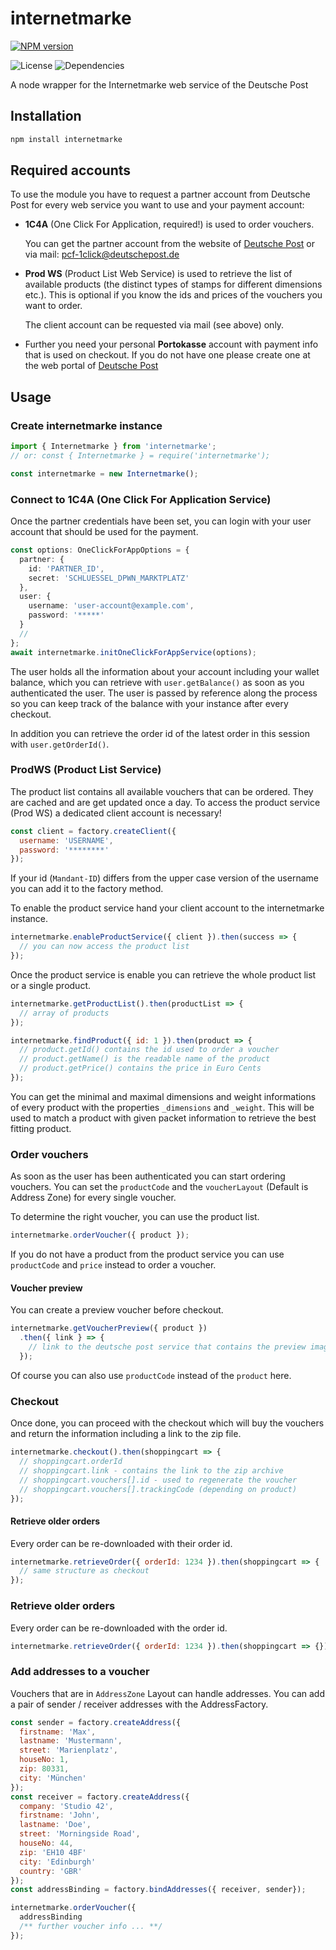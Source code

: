 # internetmarke

[![NPM version][npm-svg]][npm-url]

![License][license-svg]
![Dependencies][dependencies-svg]

A node wrapper for the Internetmarke web service of the Deutsche Post

## Installation

```sh
npm install internetmarke
```

## Required accounts

To use the module you have to request a partner account from Deutsche Post for every web service you want to use and your payment account:

- **1C4A** (One Click For Application, required!) is used to order vouchers.

  You can get the partner account from the website of [Deutsche Post][post-1c4a] or via mail: pcf-1click@deutschepost.de

- **Prod WS** (Product List Web Service) is used to retrieve the list of available products (the distinct types of stamps for different dimensions etc.). This is optional if you know the ids and prices of the vouchers you want to order.

  The client account can be requested via mail (see above) only.

- Further you need your personal **Portokasse** account with payment info that is used on checkout. If you do not have one please create one at the web portal of [Deutsche Post][post-portokasse]

## Usage

### Create internetmarke instance

```typescript
import { Internetmarke } from 'internetmarke';
// or: const { Internetmarke } = require('internetmarke');

const internetmarke = new Internetmarke();
```

### Connect to 1C4A (One Click For Application Service)

Once the partner credentials have been set, you can login with your user account that should be used for the payment.

```typescript
const options: OneClickForAppOptions = {
  partner: {
    id: 'PARTNER_ID',
    secret: 'SCHLUESSEL_DPWN_MARKTPLATZ'
  },
  user: {
    username: 'user-account@example.com',
    password: '*****'
  }
  //
};
await internetmarke.initOneClickForAppService(options);
```

The user holds all the information about your account including your wallet balance, which you can retrieve with `user.getBalance()` as soon as you authenticated the user. The user is passed by reference along the process so you can keep track of the balance with your instance after every checkout.

In addition you can retrieve the order id of the latest order in this session with `user.getOrderId()`.

### ProdWS (Product List Service)

The product list contains all available vouchers that can be ordered. They are cached and are get updated once a day.
To access the product service (Prod WS) a dedicated client account is necessary!

```javascript
const client = factory.createClient({
  username: 'USERNAME',
  password: '********'
});
```

If your id (`Mandant-ID`) differs from the upper case version of the username you can add it to the factory method.

To enable the product service hand your client account to the internetmarke instance.

```javascript
internetmarke.enableProductService({ client }).then(success => {
  // you can now access the product list
});
```

Once the product service is enable you can retrieve the whole product list or a single product.

```javascript
internetmarke.getProductList().then(productList => {
  // array of products
});

internetmarke.findProduct({ id: 1 }).then(product => {
  // product.getId() contains the id used to order a voucher
  // product.getName() is the readable name of the product
  // product.getPrice() contains the price in Euro Cents
});
```

You can get the minimal and maximal dimensions and weight informations of every product with the properties `_dimensions` and `_weight`. This will be used to match a product with given packet information to retrieve the best fitting product.

### Order vouchers

As soon as the user has been authenticated you can start ordering vouchers.
You can set the `productCode` and the `voucherLayout` (Default is Address Zone) for every single voucher.

To determine the right voucher, you can use the product list.

```javascript
internetmarke.orderVoucher({ product });
```

If you do not have a product from the product service you can use `productCode` and `price` instead to order a voucher.

#### Voucher preview

You can create a preview voucher before checkout.

```javascript
internetmarke.getVoucherPreview({ product })
  .then({ link } => {
    // link to the deutsche post service that contains the preview image for the product
  });
```

Of course you can also use `productCode` instead of the `product` here.

### Checkout

Once done, you can proceed with the checkout which will buy the vouchers and return the information including a link to the zip file.

```javascript
internetmarke.checkout().then(shoppingcart => {
  // shoppingcart.orderId
  // shoppingcart.link - contains the link to the zip archive
  // shoppingcart.vouchers[].id - used to regenerate the voucher
  // shoppingcart.vouchers[].trackingCode (depending on product)
});
```

#### Retrieve older orders

Every order can be re-downloaded with their order id.

```javascript
internetmarke.retrieveOrder({ orderId: 1234 }).then(shoppingcart => {
  // same structure as checkout
});
```

### Retrieve older orders

Every order can be re-downloaded with the order id.

```javascript
internetmarke.retrieveOrder({ orderId: 1234 }).then(shoppingcart => {});
```

### Add addresses to a voucher

Vouchers that are in `AddressZone` Layout can handle addresses.
You can add a pair of sender / receiver addresses with the AddressFactory.

```javascript
const sender = factory.createAddress({
  firstname: 'Max',
  lastname: 'Mustermann',
  street: 'Marienplatz',
  houseNo: 1,
  zip: 80331,
  city: 'München'
});
const receiver = factory.createAddress({
  company: 'Studio 42',
  firstname: 'John',
  lastname: 'Doe',
  street: 'Morningside Road',
  houseNo: 44,
  zip: 'EH10 4BF'
  city: 'Edinburgh'
  country: 'GBR'
});
const addressBinding = factory.bindAddresses({ receiver, sender});

internetmarke.orderVoucher({
  addressBinding
  /** further voucher info ... **/
});
```

[npm-url]: https://npmjs.org/package/internetmarke
[npm-svg]: https://img.shields.io/npm/v/internetmarke.svg
[npm-downloads-svg]: https://img.shields.io/npm/dm/internetmarke.svg
[license-svg]: https://img.shields.io/npm/l/internetmarke.svg
[dependencies-svg]: https://img.shields.io/david/schaechinger/internetmarke.svg
[post-1c4a]: https://www.deutschepost.de/de/i/internetmarke-porto-drucken/partner-werden.html
[post-portokasse]: https://portokasse.deutschepost.de/portokasse/#!/register/
